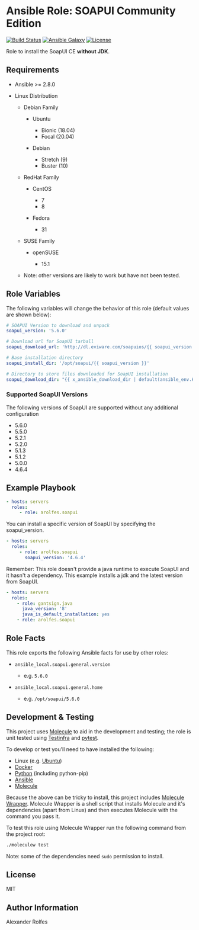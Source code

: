 Ansible Role: SOAPUI Community Edition
======================================

[![Build Status](https://travis-ci.org/arolfes/ansible-role-soapui.svg?branch=master)](https://travis-ci.org/arolfes/ansible-role-soapui)
[![Ansible Galaxy](https://img.shields.io/badge/ansible--galaxy-arolfes.soapui-blue.svg)](https://galaxy.ansible.com/arolfes/soapui)
[![License](https://img.shields.io/badge/license-MIT-blue.svg)](https://raw.githubusercontent.com/arolfes/ansible-role-soapui/master/LICENSE)

Role to install the SoapUI CE **without JDK**.

Requirements
------------

* Ansible >= 2.8.0

* Linux Distribution

    * Debian Family

        * Ubuntu

            * Bionic (18.04)
            * Focal (20.04)

        * Debian

            * Stretch (9)
            * Buster (10)

    * RedHat Family

        * CentOS

            * 7
            * 8

        * Fedora

            * 31

    * SUSE Family

        * openSUSE

            * 15.1

    * Note: other versions are likely to work but have not been tested.

Role Variables
--------------

The following variables will change the behavior of this role (default values
are shown below):

```yaml
# SOAPUI Version to download and unpack
soapui_version: '5.6.0'

# Download url for SoapUI tarball
soapui_download_url: 'http://dl.eviware.com/soapuios/{{ soapui_version }}'

# Base installation directory
soapui_install_dir: '/opt/soapui/{{ soapui_version }}'

# Directory to store files downloaded for SoapUI installation
soapui_download_dir: "{{ x_ansible_download_dir | default(ansible_env.HOME + '/.ansible/tmp/downloads') }}"
```

### Supported SoapUI Versions

The following versions of SoapUI are supported without any additional configuration

* 5.6.0
* 5.5.0
* 5.2.1
* 5.2.0
* 5.1.3
* 5.1.2
* 5.0.0
* 4.6.4

Example Playbook
----------------

```yaml
- hosts: servers
  roles:
     - role: arolfes.soapui
```
You can install a specific version of SoapUI by specifying the soapui_version.
```yaml
- hosts: servers
  roles:
     - role: arolfes.soapui
       soapui_version: '4.6.4'
```
Remember: This role doesn't provide a java runtime to execute SoapUI and it hasn't a dependency. 
This example installs a jdk and the latest version from SoapUI.
```yaml
- hosts: servers
  roles:
    - role: gantsign.java
      java_version: '8'
      java_is_default_installation: yes
    - role: arolfes.soapui
```


Role Facts
----------

This role exports the following Ansible facts for use by other roles:

* `ansible_local.soapui.general.version`

    * e.g. `5.6.0`

* `ansible_local.soapui.general.home`

    * e.g. `/opt/soapui/5.6.0`

Development & Testing
---------------------

This project uses [Molecule](http://molecule.readthedocs.io/) to aid in the
development and testing; the role is unit tested using
[Testinfra](http://testinfra.readthedocs.io/) and
[pytest](http://docs.pytest.org/).

To develop or test you'll need to have installed the following:

* Linux (e.g. [Ubuntu](http://www.ubuntu.com/))
* [Docker](https://www.docker.com/)
* [Python](https://www.python.org/) (including python-pip)
* [Ansible](https://www.ansible.com/)
* [Molecule](http://molecule.readthedocs.io/)

Because the above can be tricky to install, this project includes
[Molecule Wrapper](https://github.com/gantsign/molecule-wrapper). Molecule
Wrapper is a shell script that installs Molecule and it's dependencies (apart
from Linux) and then executes Molecule with the command you pass it.

To test this role using Molecule Wrapper run the following command from the
project root:

```bash
./moleculew test
```

Note: some of the dependencies need `sudo` permission to install.

License
-------

MIT

Author Information
------------------

Alexander Rolfes




